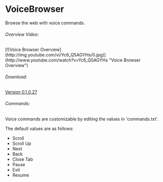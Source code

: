 # VoiceBrowser
Browse the web with voice commands.
<h6>Overview Video:</h6>
[![Voice Browser Overview](http://img.youtube.com/vi/Yc6_Q5AGYHs/0.jpg)](http://www.youtube.com/watch?v=Yc6_Q5AGYHs "Voice Browser Overview")
<h6>Download:</h6>
<a href="https://www.dropbox.com/s/k7antql4z8ev6xl/Voice%20Browser%20v0.1.0.27.zip?dl=0">Version 0.1.0.27</a>
<h6>Commands:</h6>
<p>Voice commands are customizable by editing the values in 'commands.txt'.</p>
The default values are as follows:
<ul>
<li>Scroll
<li>Scroll Up
<li>Next
<li>Back
<li>Close Tab
<li>Pause
<li>Exit
<li>Resume
</ul>
